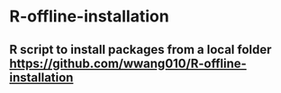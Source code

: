 # R-offline-installation
## R script to install packages from a local folder  https://github.com/wwang010/R-offline-installation 
